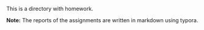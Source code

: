 This is a directory with homework.

**Note:** The reports of the assignments are written in markdown using typora.
